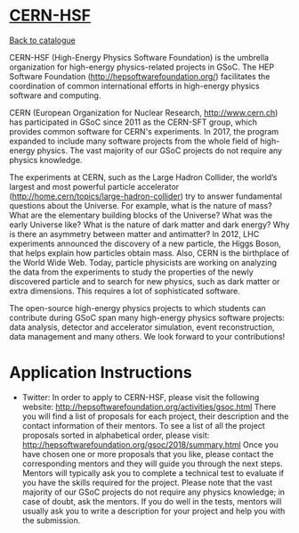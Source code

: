
# [CERN-HSF](http://hepsoftwarefoundation.org/activities/gsoc.html)

[Back to catalogue](../README.md#cern-hsf)

CERN-HSF (High-Energy Physics Software Foundation) is the umbrella organization for high-energy physics-related projects in GSoC. The HEP Software Foundation (http://hepsoftwarefoundation.org/) facilitates the coordination of common international efforts in high-energy physics software and computing.

CERN (European Organization for Nuclear Research, http://www.cern.ch) has participated in GSoC since 2011 as the CERN-SFT group, which provides common software for CERN's experiments. In 2017, the program expanded to include many software projects from the whole field of high-energy physics. The vast majority of our GSoC projects do not require any physics knowledge.

The experiments at CERN, such as the Large Hadron Collider, the world’s largest and most powerful particle accelerator (http://home.cern/topics/large-hadron-collider) try to answer fundamental questions about the Universe. For example, what is the nature of mass? What are the elementary building blocks of the Universe? What was the early Universe like? What is the nature of dark matter and dark energy? Why is there an asymmetry between matter and antimatter? In 2012, LHC experiments announced the discovery of a new particle, the Higgs Boson, that helps explain how particles obtain mass. Also, CERN is the birthplace of the World Wide Web. Today, particle physicists are working on analyzing the data from the experiments to study the properties of the newly discovered particle and to search for new physics, such as dark matter or extra dimensions. This requires a lot of sophisticated software.

The open-source high-energy physics projects to which students can contribute during GSoC span many high-energy physics software projects: data analysis, detector and accelerator simulation, event reconstruction, data management and many others. We look forward to your contributions!

# Application Instructions

* Twitter: In order to apply to CERN-HSF, please visit the following website:
http://hepsoftwarefoundation.org/activities/gsoc.html
There you will find a list of proposals for each project, their description and the contact information of their mentors. To see a list of all the project proposals sorted in alphabetical order, please visit:
http://hepsoftwarefoundation.org/gsoc/2018/summary.html
Once you have chosen one or more proposals that you like, please contact the corresponding mentors and they will guide you through the next steps.
Mentors will typically ask you to complete a technical test to evaluate if you have the skills required for the project. Please note that the vast majority of our GSoC projects do not require any physics knowledge; in case of doubt, ask the mentors.
If you do well in the tests, mentors will usually ask you to write a description for your project and help you with the submission.